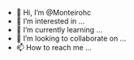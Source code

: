 - 👋 Hi, I’m @Monteirohc
- 👀 I’m interested in ...
- 🌱 I’m currently learning ...
- 💞️ I’m looking to collaborate on ...
- 📫 How to reach me ...

<!---
Monteirohc/Monteirohc is a ✨ special ✨ repository because its `README.md` (this file) appears on your GitHub profile.
You can click the Preview link to take a look at your changes.
--->
